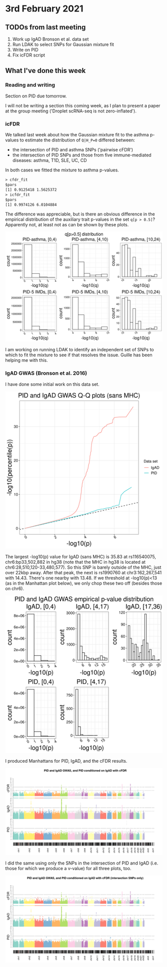 # 3rd February 2021

## TODOs from last meeting

1. Work up IgAD Bronson et al. data set
2. Run LDAK to select SNPs for Gaussian mixture fit
3. Write on PID
4. Fix icFDR script

## What I've done this week

### Reading and writing

Section on PID due tomorrow.

I will not be writing a section this coming week, as I plan to present a paper at the group meeting ('Droplet scRNA-seq is not zero-inflated').

### icFDR 

We talked last week about how the Gaussian mixture fit to the asthma p-values to estimate the distribution of `Q|H_P=0` differed between:
- the intersection of PID and asthma SNPs ('pairwise cFDR')
- the intersection of PID SNPs and those from five immune-mediated diseases: asthma, T1D, SLE, UC, CD

In both cases we fitted the mixture to asthma p-values. 

	> cfdr_fit
	$pars
	[1] 0.9125418 1.5625372
	> icfdr_fit
	$pars
	[1] 0.9974126 6.0104884

The difference was appreciable, but is there an obvious difference in the empirical distribution of the auxiliary trait p-values in the set `q[p > 0.5]`? Apparently not, at least not as can be shown by these plots.

![](/images/030221/qValHist_pairwiseVsFiveIMDs.png)

I am working on running LDAK to identify an independent set of SNPs to which to fit the mixture to see if that resolves the issue. Guille has been helping me with this.

### IgAD GWAS (Bronson et al. 2016)

I have done some initial work on this data set.

![](/images/030221/pidVsIgadQQ.png)

The largest -log10(p) value for IgAD (sans MHC) is 35.83 at rs116540075, chr6:bp33,502,882 in hg38 (note that the MHC in hg38 is located at chr6:28,510,120-33,480,577). So this SNP is barely outside of the MHC, just over 22kbp away. After that peak, the next is rs1990760 at chr3:162,267,541 with 14.43. There's one nearby with 13.48. If we threshold at -log10(p)<13 (as in the Manhattan plot below), we only chop these two off (besides those on chr6).

![](/images/030221/pidVsIgadHist.png)

I produced Manhattans for PID, IgAD, and the cFDR results. 

![](/images/030221/igad_pid_cfdr.png)

I did the same using only the SNPs in the intersection of PID and IgAD (i.e. those for which we produce a v-value) for all three plots, too.

![](/images/030221/igad_pid_cfdr_intersection.png)

